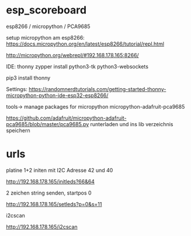 # esp_scoreboard
esp8266 / micropython / PCA9685

setup micropython am esp8266:
https://docs.micropython.org/en/latest/esp8266/tutorial/repl.html


http://micropython.org/webrepl/#192.168.178.165:8266/

IDE: thonny
zypper install python3-tk python3-websockets

pip3 install thonny

Settings:
https://randomnerdtutorials.com/getting-started-thonny-micropython-python-ide-esp32-esp8266/

tools-> manage packages for micropython
 micropython-adafruit-pca9685 

https://github.com/adafruit/micropython-adafruit-pca9685/blob/master/pca9685.py
runterladen und ins lib verzeichnis speichern

# urls

platine 1+2 initen mit I2C Adresse 42 und 40

http://192.168.178.165/initleds?66&64

2 zeichen string senden, startpos 0

http://192.168.178.165/setleds?p=0&s=11

i2cscan

http://192.168.178.165/i2cscan
